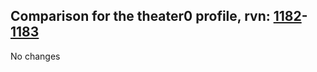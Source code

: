 ## Comparison for the theater0 profile, rvn: [1182](https://github.com/PRO100KatYT/FortniteProfileRevisions/tree/main/profiles/theater0/1182%20theater0.json)-[1183](https://github.com/PRO100KatYT/FortniteProfileRevisions/tree/main/profiles/theater0/1183%20theater0.json)

No changes
